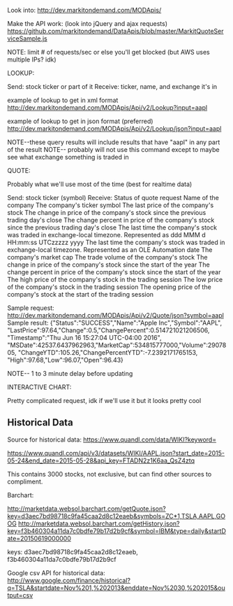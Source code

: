 Look into: http://dev.markitondemand.com/MODApis/

Make the API work: (look into jQuery and ajax requests)
https://github.com/markitondemand/DataApis/blob/master/MarkitQuoteServiceSample.js

NOTE: limit # of requests/sec or else you'll get blocked (but AWS uses multiple IPs? idk)

LOOKUP:

Send: stock ticker or part of it
Receive: ticker, name, and exchange it's in

example of lookup to get in xml format
http://dev.markitondemand.com/MODApis/Api/v2/Lookup?input=aapl

example of lookup to get in json format (preferred)
http://dev.markitondemand.com/MODApis/Api/v2/Lookup/json?input=aapl

NOTE--these query results will include results that have "aapl" in any part of the result
NOTE-- probably will not use this command except to maybe see what exchange something is traded in

QUOTE: 

Probably what we'll use most of the time (best for realtime data)

Send: stock ticker (symbol)
Receive:  Status of quote request
          Name of the company
          The company's ticker symbol
          The last price of the company's stock
          The change in price of the company's stock since the previous trading day's close
          The change percent in price of the company's stock since the previous trading day's close
          The last time the company's stock was traded in exchange-local timezone. Represented as ddd MMM d HH:mm:ss UTCzzzzz yyyy
          The last time the company's stock was traded in exchange-local timezone. Represented as an OLE Automation date
          The company's market cap
          The trade volume of the company's stock
          The change in price of the company's stock since the start of the year
	        The change percent in price of the company's stock since the start of the year
          The high price of the company's stock in the trading session
          The low price of the company's stock in the trading session
          The opening price of the company's stock at the start of the trading session

Sample request: http://dev.markitondemand.com/MODApis/Api/v2/Quote/json?symbol=aapl
Sample result: {"Status":"SUCCESS","Name":"Apple Inc","Symbol":"AAPL",
                "LastPrice":97.64,"Change":0.5,"ChangePercent":0.514721021206506,
                "Timestamp":"Thu Jun 16 15:27:04 UTC-04:00 2016",
                "MSDate":42537.6437962963,"MarketCap":534815777000,"Volume":2907805,
                "ChangeYTD":105.26,"ChangePercentYTD":-7.2392171765153,
                "High":97.68,"Low":96.07,"Open":96.43}

NOTE-- 1 to 3 minute delay before updating

INTERACTIVE CHART:

Pretty complicated request, idk if we'll use it but it looks pretty cool


## Historical Data

Source for historical data: https://www.quandl.com/data/WIKI?keyword=

https://www.quandl.com/api/v3/datasets/WIKI/AAPL.json?start_date=2015-05-24&end_date=2015-05-28&api_key=FTADN2z1K6aa_QsZ4ztq

This contains 3000 stocks, not exclusive, but can find other sources to compliment.

Barchart:

http://marketdata.websol.barchart.com/getQuote.json?key=d3aec7bd98718c9fa45caa2d8c12eaeb&symbols=ZC*1,TSLA,AAPL,GOOG
http://marketdata.websol.barchart.com/getHistory.json?key=f3b460304a11da7c0bdfe79b17d2b9cf&symbol=IBM&type=daily&startDate=20150619000000

keys: d3aec7bd98718c9fa45caa2d8c12eaeb, f3b460304a11da7c0bdfe79b17d2b9cf

Google csv API for historical data: http://www.google.com/finance/historical?q=TSLA&startdate=Nov%201,%202013&enddate=Nov%2030,%202015&output=csv
